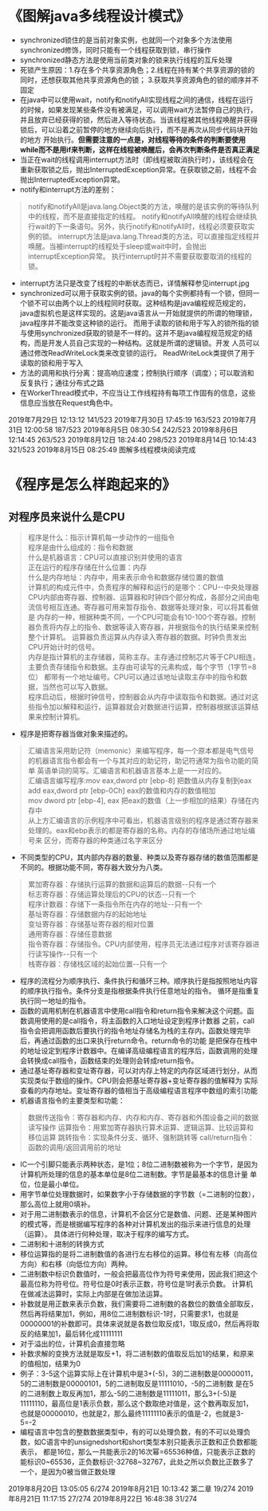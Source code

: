 # 《图解java多线程设计模式》
- synchronized锁住的是当前对象实例，也就同一个对象多个方法使用synchronized修饰，同时只能有一个线程获取到锁，串行操作
- synchronized静态方法是使用当前类对象的锁来执行线程的互斥处理
- 死锁产生原因：1.存在多个共享资源角色；2.线程在持有某个共享资源的锁的同时，还想获取其他共享资源角色的锁；
3.获取共享资源角色的锁的顺序并不固定
- 在java中可以使用wait，notify和notifyAll实现线程之间的通信，线程在运行的时候，如果发现某些条件没有被满足，可以调用wait方法暂停自己的执行，
并且放弃已经获得的锁，然后进入等待状态。当该线程被其他线程唤醒并获得锁后，可以沿着之前暂停的地方继续向后执行，而不是再次从同步代码块开始的地方
开始执行。**但需要注意的一点是，对线程等待的条件的判断要使用while而不是用if来判断，这样在线程被唤醒后，会再次判断条件是否真正满足**
- 当正在wait的线程调用interrupt方法时（即线程被取消执行时），该线程会在重新获取锁之后，抛出InterruptedException异常。在获取锁之前，线程不会
抛出InterruptedException异常。
- notify和interrupt方法的差别：
> notify和notifyAll是java.lang.Object类的方法，唤醒的是该实例的等待队列中的线程，而不是直接指定的线程。
notify和notifyAll唤醒的线程会继续执行wait的下一条语句。另外，执行notify和notifyAll时，线程必须要获取实例的锁。
interrupt方法是java.lang.Thread类的方法，可以直接指定线程并唤醒。当被interrupt的线程处于sleep或wait中时，会抛出interruptException异常。
>执行interrupt时并不需要获取要取消的线程的锁。
- interrupt方法只是改变了线程的中断状态而已，详情解释参见interrupt.jpg
- synchronized可以用于获取实例的锁。java的每个实例都持有一个锁，但同一个锁不可以由两个以上的线程同时获取。这种结构是java编程规范规定的，
java虚拟机也是这样实现的。这是java语言从一开始就提供的所谓的物理锁，java程序并不能改变这种锁的运行。
而用于读取的锁和用于写入的锁所指的锁与使用synchronized获取的锁是不一样的。这并不是java编程规范规定的结构，而是开发人员自己实现的一种结构。这就是所谓的逻辑锁。开发
人员可以通过修改ReadWriteLock类来改变锁的运行。
ReadWriteLock类提供了用于读取的锁和用于写入
- 方法的调用和执行分离：提高响应速度；控制执行顺序（调度）；可以取消和反复执行；通往分布式之路
- 在WorkerThread模式中，不应当让工作线程持有每项工作固有的信息，这些信息应当放在Request角色中。

2019年7月29日 12:13:12 141/523
2019年7月30日 17:45:19 163/523
2019年7月31日 12:00:58 187/523
2019年8月5日 08:30:54 242/523
2019年8月6日 12:14:45 263/523
2019年8月12日 18:24:40 298/523
2019年8月14日 10:14:43 321/523
2019年8月15日 08:25:49 图解多线程模块阅读完成

# 《程序是怎么样跑起来的》
## 对程序员来说什么是CPU
>程序是什么：指示计算机每一步动作的一组指令   
>程序是由什么组成的：指令和数据   
>什么是机器语言：CPU可以直接识别并使用的语言   
>正在运行的程序存储在什么位置：内存   
>什么是内存地址：内存中，用来表示命令和数据存储位置的数值   
>计算机的构成元件中，负责程序的解释和运行的是哪个：CPU--中央处理器   
> CPU内部由寄存器、控制器、运算器和时钟四个部分构成，各部分之间由电流信号相互连通。寄存器可用来暂存指令、数据等处理对象，可以将其看做是
内存的一种，根据种类不同，一个CPU可能会有10-100个寄存器。控制器负责将内存上的指令、数据等读入寄存器，并根据指令的执行结果来控制整个计算机。
运算器负责运算从内存读入寄存器的数据。时钟负责发出CPU开始计时的信号。   
>内存是指计算机的主存储器，简称主存。主存通过控制芯片等于CPU相连，主要负责存储指令和数据。主存由可读写的元素构成，每个字节（1字节=8位）
>都带有一个地址编号。CPU可以通过该地址读取主存中的指令和数据，当然也可以写入数据。   
>程序启动后，根据时钟信号，控制器会从内存中读取指令和数据。通过对这些指令加以解释和运行，运算器就会对数据进行运算，控制器根据该运算结果来控制计算机。   
- 程序是把寄存器当做对象来描述的。
>汇编语言采用助记符（memonic）来编写程序，每一个原本都是电气信号的机器语言指令都会有一个与其对应的助记符，助记符通常为指令功能的简单
>英语单词的简写。汇编语言和机器语言基本上是一一对应的。   
>汇编语言编写程序:mov eax,dword ptr \[ebp-8\] 把数值从内存复制到eax   
>               add eax,dword ptr \[ebp-0Ch\] eax的数值和内存的数值相加   
>               mov dword ptr \[ebp-4\], eax    把eax的数值（上一步相加的结果）存储在内存中   
>从上方汇编语言的示例程序中可看出，机器语言级别的程序是通过寄存器来处理的。eax和ebp表示的都是寄存器的名称。内存的存储场所通过地址编号来
>区分，而寄存器的种类通过名字来区分   
- 不同类型的CPU，其内部内存器的数量、种类以及寄存器存储的数值范围都是不同的。根据功能不同，寄存器大致分为八类。
>累加寄存器：存储执行运算的数据和运算后的数据--只有一个   
>标志寄存器：存储运算处理后的CPU的状态--只有一个   
>程序计数器：存储下一条指令所在内存的地址--只有一个   
>基址寄存器：存储数据内存的起始地址   
>变址寄存器：存储基址寄存器的相对位置   
>通用寄存器：存储任意数据   
>指令寄存器：存储指令。CPU内部使用，程序员无法通过程序对该寄存器进行读写操作--只有一个   
>栈寄存器：存储栈区域的起始位置--只有一个   
- 程序的流程分为顺序执行、条件执行和循环三种。顺序执行是指按照地址内容的顺序执行指令。条件分支是指根据条件执行任意地址的指令。
循环是指重复执行同一地址的指令。
- 函数的调用机制在机器语言中使用call指令和return指令来解决这个问题。函数调用使用的是call指令，将主函数的入口地址设定到程序计数器
之前，call指令会把调用函数后要执行的指令地址存储名为栈的主存内。函数处理完毕后，再通过函数的出口来执行return命令。return命令的功能
是把保存在栈中的地址设定到程序计数器中。在编译高级编程语言的程序后，函数调用的处理会转换成call指令，函数结束的处理则会转成return指令。
- 通过基址寄存器和变址寄存器，可以对内存上特定的内存区域进行划分，从而实现类似于数组的操作。CPU则会把基址寄存器+变址寄存器的值解释为
实际查看的内存地址。变址寄存器的值相当于高级编程语言程序中数组的索引功能
- 机器语言指令的主要类型和功能：
>数据传送指令：寄存器和内存、内存和内存、寄存器和外围设备之间的数据读写操作
>运算指令：用累加寄存器执行算术运算、逻辑运算、比较运算和移位运算
>跳转指令：实现条件分支、循环、强制跳转等
>call/return指令：函数的调用/返回调用前的地址
- IC一个引脚只能表示两种状态，是1位；8位二进制数被称为一个字节，是因为计算机所处理的信息的基本单位是8位二进制数。字节是最基本的信息计量
单位，位是最小单位。
- 用字节单位处理数据时，如果数字小于存储数据的字节数（=二进制的位数），那么高位上就用0填补。
- 对于用二进制数表示的信息，计算机不会区分它是数值、问题、还是某种图片的模式等，而是根据编写程序的各种对计算机发出的指示来进行信息的处理（运算）。
具体进行何种处理，取决于程序的编写方式。
- 二进制和十进制的转换方式
- 移位运算指的是将二进制数值的各进行左右移位的运算。移位有左移（向高位方向）和右移（向低位方向）两种。
- 二进制数中标识负数值时，一般会把最高位作为符号来使用，因此我们把这个最高位称为符号位。符号位是0时表示正数，符号位是1时表示负数。
计算机在做减法运算时，实际上内部是在做加法运算。
- 补数就是用正数来表示负数，我们需要将二进制数的各数位的数值全部取反，然后再将结果加1，例如，用8位二进制数标识-1时，只需要求1，也就是
00000001的补数即可。具体来说就是各数位取反成1，1取反成0，然后再将取反的结果加1，最后转化成11111111
- 对于溢出的位，计算机会直接忽略
- 补数求解的变换方法就是取反+1，将二进制数的值取反后加1的结果，和原来的值相加，结果为0
- 例子：3-5这个运算实际上在计算机中是3+(-5)，3的二进制数是00000011，5的二进制数是00000101，5的二进制取反是11111010，-5的二进制数
是在5的二进制数上取反再加1，那么-5的二进制数是11111011，那么3+(-5)是11111110，最高位是1表示负数，那么这个数取绝对值是，这个数再取反加1，
也就是00000010，也就是2，那么最终11111110表示的值是-2，也就是3-5=-2
- 编程语言中包含的整数数据类型中，有的可以处理负数，有的不可以处理负数，如C语言中的unsignedshort和short类型本别只能表示正数和正负数都能表示，
都是16位，那么一共能表示2的16次幂=65536种值，只能表示正数的能标识0~65536，正负数标识-32768~32767，此处之所以负数比正数多了一个，是因为0被当做正数处理

2019年8月20日 13:05:05 6/274
2019年8月21日 10:13:42 第二章 19/274
2019年8月21日 11:17:15 27/274
2019年8月22日 16:48:38 31/274